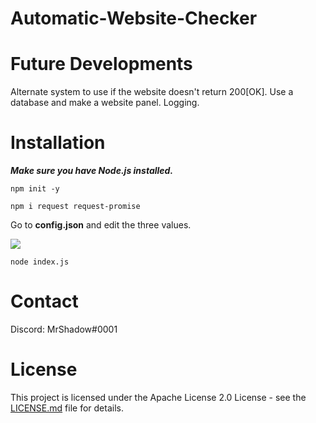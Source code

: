 # Automatic-Website-Checker

# Future Developments
Alternate system to use if the website doesn't return 200[OK].
Use a database and make a website panel.
Logging.

# Installation
***Make sure you have Node.js installed.***

```
npm init -y
```

```
npm i request request-promise
```

Go to **config.json** and edit the three values.

![](https://cdn.discordapp.com/attachments/695841512893710336/698545491692093580/unknown.png)

```
node index.js
```

# Contact
Discord: MrShadow#0001

# License

This project is licensed under the Apache License 2.0 License - see the [LICENSE.md](https://github.com/UsmanSamiMahmood/AutomaticWebsiteChecker/blob/master/LICENSE.md) file for details.
